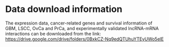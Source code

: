 # Data download information

The expression data, cancer-related genes and survival information of GBM, LSCC, OvCa and PrCa, and experimentally validated lncRNA-mRNA interactions can be downloaded from the link: https://drive.google.com/drive/folders/0BxkCZ-Nq9edQTUhuYTEyUWo5elE

